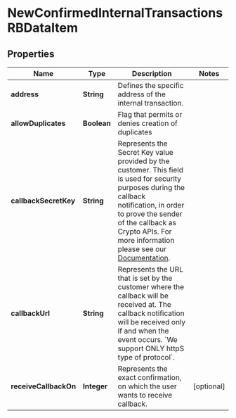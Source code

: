 

# NewConfirmedInternalTransactionsRBDataItem


## Properties

| Name | Type | Description | Notes |
|------------ | ------------- | ------------- | -------------|
|**address** | **String** | Defines the specific address of the internal transaction. |  |
|**allowDuplicates** | **Boolean** | Flag that permits or denies creation of duplicates |  |
|**callbackSecretKey** | **String** | Represents the Secret Key value provided by the customer. This field is used for security purposes during the callback notification, in order to prove the sender of the callback as Crypto APIs. For more information please see our [Documentation](https://developers.cryptoapis.io/technical-documentation/general-information/callbacks#callback-security). |  |
|**callbackUrl** | **String** | Represents the URL that is set by the customer where the callback will be received at. The callback notification will be received only if and when the event occurs. &#x60;We support ONLY httpS type of protocol&#x60;. |  |
|**receiveCallbackOn** | **Integer** | Represents the exact confirmation, on which the user wants to receive callback. |  [optional] |



